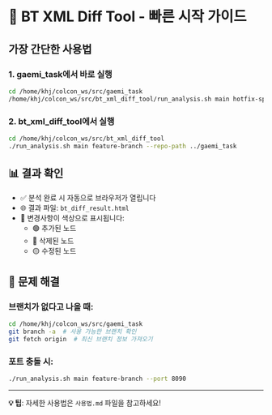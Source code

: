 # 🚀 BT XML Diff Tool - 빠른 시작 가이드

## 가장 간단한 사용법

### 1. gaemi_task에서 바로 실행
```bash
cd /home/khj/colcon_ws/src/gaemi_task
/home/khj/colcon_ws/src/bt_xml_diff_tool/run_analysis.sh main hotfix-speedgate-delay
```

### 2. bt_xml_diff_tool에서 실행  
```bash
cd /home/khj/colcon_ws/src/bt_xml_diff_tool
./run_analysis.sh main feature-branch --repo-path ../gaemi_task
```

## 📊 결과 확인

- ✅ 분석 완료 시 자동으로 브라우저가 열립니다
- 🌐 결과 파일: `bt_diff_result.html`
- 🎨 변경사항이 색상으로 표시됩니다:
  - 🟢 추가된 노드
  - 🔴 삭제된 노드  
  - 🟡 수정된 노드

## 🔧 문제 해결

### 브랜치가 없다고 나올 때:
```bash
cd /home/khj/colcon_ws/src/gaemi_task
git branch -a  # 사용 가능한 브랜치 확인
git fetch origin  # 최신 브랜치 정보 가져오기
```

### 포트 충돌 시:
```bash
./run_analysis.sh main feature-branch --port 8090
```

---

**💡 팁**: 자세한 사용법은 `사용법.md` 파일을 참고하세요!